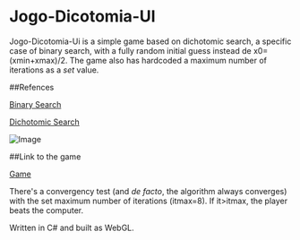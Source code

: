 # Jogo-Dicotomia-UI

Jogo-Dicotomia-Ui is a simple game based on dichotomic search, a specific case of binary search, with a fully random initial guess instead de x0=(xmin+xmax)/2. The game also has hardcoded a maximum number of iterations as a *set* value.

##Refences

[Binary Search](https://en.wikipedia.org/wiki/Binary_search_algorithm)


[Dichotomic Search](https://en.wikipedia.org/wiki/Dichotomic_search)



![Image](https://upload.wikimedia.org/wikipedia/commons/thumb/c/ca/Morse_code_tree3.png/800px-Morse_code_tree3.png)

##Link to the game

[Game](https://jacobsalzberg.github.io/Jogo-Dicotomia-UI/)

There's a convergency test (and *de facto*, the algorithm always converges) with the set maximum number of iterations (itmax=8). If it>itmax, the player beats the computer.


Written in C# and built as WebGL.
